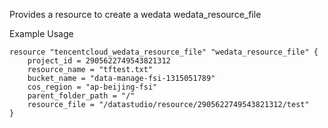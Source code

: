 Provides a resource to create a wedata wedata_resource_file

Example Usage

```hcl
resource "tencentcloud_wedata_resource_file" "wedata_resource_file" {
    project_id = 2905622749543821312
    resource_name = "tftest.txt"
    bucket_name = "data-manage-fsi-1315051789"
    cos_region = "ap-beijing-fsi"
    parent_folder_path = "/"
    resource_file = "/datastudio/resource/2905622749543821312/test"
}
```
